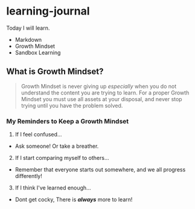 # learning-journal

Today I will learn.
- Markdown
- Growth Mindset
- Sandbox Learning

## What is Growth Mindset?
> Growth Mindset is never giving up *especially* when you do not understand the content you are trying to learn. For a proper Growth Mindset you must use all assets at your disposal, and never stop trying until you have the problem solved.
### My Reminders to Keep a Growth Mindset
1. If I feel confused...
  - Ask someone! Or take a breather.
2. If I start comparing myself to others...
  - Remember that everyone starts out somewhere, and we all progress differently!
3. If I think I've learned enough...
  - Dont get cocky, There is ***always*** more to learn!
